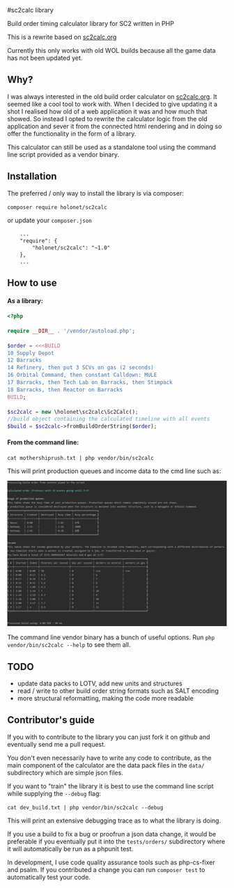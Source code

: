 #sc2calc library

Build order timing calculator library for SC2 written in PHP

This is a rewrite based on [sc2calc.org](http://sc2calc.org)

Currently this only works with old WOL builds because all the game data has not been updated yet.
## Why?

I was always interested in the old build order calculator on [sc2calc.org](http://sc2calc.org). It seemed like a cool tool to work with.
When I decided to give updating it a shot I realised how old of a web application it was and how much that showed.
So instead I opted to rewrite the calculator logic from the old application and sever it from the connected html rendering and 
in doing so offer the functionality in the form of a library.

This calculator can still be used as a standalone tool using the command line script provided as a vendor binary.
## Installation
The preferred / only way to install the library is via composer:

`composer require holonet/sc2calc`

or update your `composer.json`

```
    ...
    "require": {
        "holonet/sc2calc": "~1.0"
    },
    ...
```

## How to use

#### As a library:
```php
<?php

require __DIR__ . '/vendor/autoload.php';

$order = <<<BUILD
10 Supply Depot
12 Barracks
14 Refinery, then put 3 SCVs on gas (2 seconds)
16 Orbital Command, then constant Calldown: MULE
17 Barracks, then Tech Lab on Barracks, then Stimpack
18 Barracks, then Reactor on Barracks
BUILD;

$sc2calc = new \holonet\sc2calc\Sc2Calc();
//build object containing the calculated timeline with all events
$build = $sc2calc->fromBuildOrderString($order);
```

#### From the command line:

`cat mothershiprush.txt | php vendor/bin/sc2calc`

This will print production queues and income data to the cmd line such as:

![image](docs/example.png)

The command line vendor binary has a bunch of useful options.
Run ``php vendor/bin/sc2calc --help`` to see them all. 

## TODO
- update data packs to LOTV, add new units and structures
- read / write to other build order string formats such as SALT encoding
- more structural reformatting, making the code more readable

## Contributor's guide
If you with to contribute to the library you can just fork it on github and eventually send me a pull request.

You don't even necessarily have to write any code to contribute, as the main component of the calculator are the data pack files 
in the ``data/`` subdirectory which are simple json files.

If you want to "train" the library it is best to use the command line script while supplying the `--debug` flag:

`cat dev_build.txt | php vendor/bin/sc2calc --debug`

This will print an extensive debugging trace as to what the library is doing.

If you use a build to fix a bug or proofrun a json data change, it would be preferable if you eventually put it into the 
``tests/orders/`` subdirectory where it will automatically be run as a phpunit test.

In development, I use code quality assurance tools such as php-cs-fixer and psalm. If you contributed a change you can
run ``composer test`` to automatically test your code.
